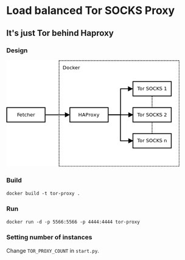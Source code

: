 # Load balanced Tor SOCKS Proxy
## It's just Tor behind Haproxy

### Design
![Diagram](https://raw.githubusercontent.com/iakinsey/tor-haproxy/master/diagram.png)

### Build

```
docker build -t tor-proxy .
```

### Run
```
docker run -d -p 5566:5566 -p 4444:4444 tor-proxy
```

### Setting number of instances

Change `TOR_PROXY_COUNT` in `start.py`.
